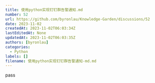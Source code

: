 ```yaml
---
title: 使用python实现钉钉群告警通知.md
number: 52
url: https://github.com/byronlau/Knowledge-Garden/discussions/52
date: 2023-11-02
createdAt: 2023-11-02T06:03:34Z
lastEditedAt: None
updatedAt: 2023-11-02T06:03:35Z
authors: [byronlau]
categories: 
  - Python
labels: []
filename: 使用python实现钉钉群告警通知-md.md
---
```


pass
<script src="https://giscus.app/client.js"
    data-repo="byronlau/Knowledge-Garden"
    data-repo-id="R_kgDOKkfaDQ"
    data-mapping="number"
    data-term="52"
    data-reactions-enabled="1"
    data-emit-metadata="0"
    data-input-position="bottom"
    data-theme="light"
    data-lang="zh-CN"
    crossorigin="anonymous"
    async>
</script>
        